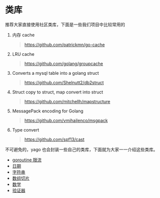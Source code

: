 # 类库
推荐大家直接使用社区类库，下面是一些我们项目中比较常用的
1. 内存 cache
    >https://github.com/patrickmn/go-cache
2. LRU cache
    >https://github.com/golang/groupcache
3. Converts a mysql table into a golang struct
    >https://github.com/Shelnutt2/db2struct
4. Struct copy to struct, map convert into struct
    >https://github.com/mitchellh/mapstructure
5. MessagePack encoding for Golang
    >https://github.com/vmihailenco/msgpack
6. Type convert
    >https://github.com/spf13/cast


不可避免的，yago 也会封装一些自己的类库，下面就为大家一一介绍这些类库。

* [goroutine 限流](/library/sema.md)
* [日期](/library/date.md)
* [字符串](/library/str.md)
* [数组切片](/library/arr.md)
* [数学](/library/math.md)
* [验证器](/library/validator.md)
